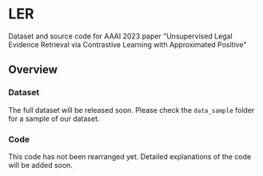 # LER
Dataset and source code for AAAI 2023 paper "Unsupervised Legal Evidence Retrieval via Contrastive Learning with Approximated Positive"


## Overview

### Dataset

The full dataset will be released soon. Please check the `data_sample` folder for a sample of our dataset.

### Code

This code has not been rearranged yet. Detailed explanations of the code will be added soon. 